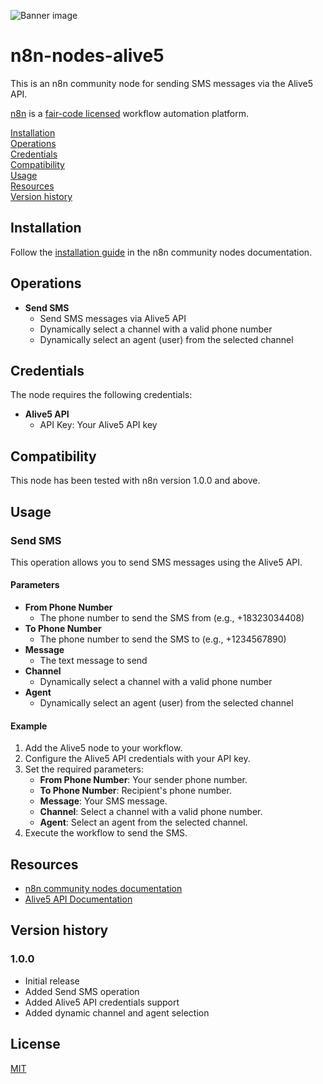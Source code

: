 ![Banner image](https://user-images.githubusercontent.com/10284570/173569848-c624317f-42b1-45a6-ab09-f0ea3c247648.png)

# n8n-nodes-alive5

This is an n8n community node for sending SMS messages via the Alive5 API.

[n8n](https://n8n.io/) is a [fair-code licensed](https://docs.n8n.io/reference/license/) workflow automation platform.

[Installation](#installation)  
[Operations](#operations)  
[Credentials](#credentials)  
[Compatibility](#compatibility)  
[Usage](#usage)  
[Resources](#resources)  
[Version history](#version-history)

## Installation

Follow the [installation guide](https://docs.n8n.io/integrations/community-nodes/installation/) in the n8n community nodes documentation.

## Operations

- **Send SMS**
  - Send SMS messages via Alive5 API
  - Dynamically select a channel with a valid phone number
  - Dynamically select an agent (user) from the selected channel

## Credentials

The node requires the following credentials:

- **Alive5 API**
  - API Key: Your Alive5 API key

## Compatibility

This node has been tested with n8n version 1.0.0 and above.

## Usage

### Send SMS

This operation allows you to send SMS messages using the Alive5 API.

#### Parameters

- **From Phone Number**
  - The phone number to send the SMS from (e.g., +18323034408)
- **To Phone Number**
  - The phone number to send the SMS to (e.g., +1234567890)
- **Message**
  - The text message to send
- **Channel**
  - Dynamically select a channel with a valid phone number
- **Agent**
  - Dynamically select an agent (user) from the selected channel

#### Example

1. Add the Alive5 node to your workflow.
2. Configure the Alive5 API credentials with your API key.
3. Set the required parameters:
   - **From Phone Number**: Your sender phone number.
   - **To Phone Number**: Recipient's phone number.
   - **Message**: Your SMS message.
   - **Channel**: Select a channel with a valid phone number.
   - **Agent**: Select an agent from the selected channel.
4. Execute the workflow to send the SMS.

## Resources

- [n8n community nodes documentation](https://docs.n8n.io/integrations/community-nodes/)
- [Alive5 API Documentation](https://documenter.getpostman.com/view/12135254/UVsQr3zh)

## Version history

### 1.0.0

- Initial release
- Added Send SMS operation
- Added Alive5 API credentials support
- Added dynamic channel and agent selection

## License

[MIT](https://github.com/n8n-io/n8n-nodes-starter/blob/master/LICENSE.md)

